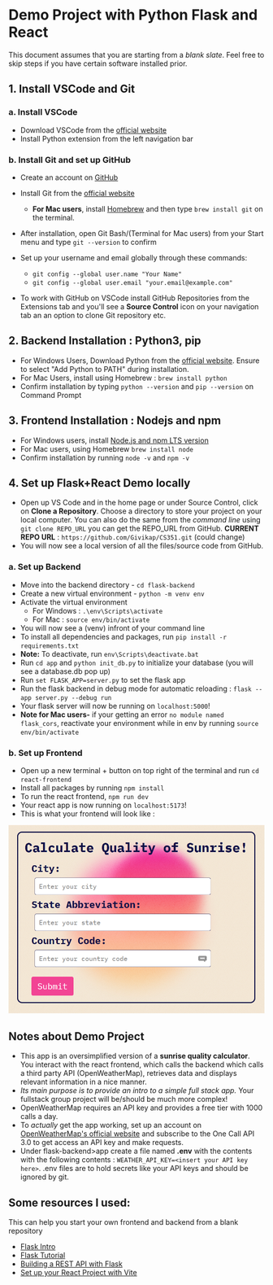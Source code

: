 # Demo Project with Python Flask and React

This document assumes that you are starting from a *blank slate*. Feel free to skip steps if you have certain software installed prior. 

## 1. Install VSCode and Git

### a. Install VSCode
- Download VSCode from the [official website](https://code.visualstudio.com/download)
- Install Python extension from the left navigation bar

### b. Install Git and set up GitHub
- Create an account on [GitHub](https://github.com/)
- Install Git from the [official website](https://git-scm.com/book/en/v2/Getting-Started-Installing-Git) 
  - **For Mac users**, install [Homebrew](https://brew.sh/) and then type `brew install git` on the terminal. 
- After installation, open Git Bash/(Terminal for Mac users) from your Start menu and type `git --version` to confirm
- Set up your username and email globally through these commands:
  - `git config --global user.name "Your Name"`
  - `git config --global user.email "your.email@example.com"`

- To work with GitHub on VSCode install GitHub Repositories from the Extensions tab and you'll see a **Source Control** icon on your navigation tab an an option to clone Git repository etc.

## 2. Backend Installation : Python3, pip
- For Windows Users, Download Python from the [official website](https://www.python.org/downloads/). Ensure to select "Add Python to PATH" during installation.
- For Mac Users, install using Homebrew : `brew install python`
- Confirm installation by typing `python --version` and `pip --version` on Command Prompt

## 3. Frontend Installation : Nodejs and npm
- For Windows users, install [Node.js and npm LTS version](https://nodejs.org/en/download)
- For Mac users, using Homebrew `brew install node`
- Confirm installation by running `node -v` and `npm -v`

## 4. Set up Flask+React Demo locally
- Open up VS Code and in the home page or under Source Control, click on **Clone a Repository**. Choose a directory to store your project on your local computer. You can also do the same from the *command line* using `git clone REPO_URL` you can get the REPO_URL from GitHub. **CURRENT REPO URL** : `https://github.com/Givikap/CS351.git` (could change)
- You will now see a local version of all the files/source code from GitHub. 
### a. Set up Backend
- Move into the backend directory - `cd flask-backend` 
- Create a new virtual environment - `python -m venv env`
- Activate the virtual environment
    - For Windows : `.\env\Scripts\activate`
    - For Mac : `source env/bin/activate`
- You will now see a (venv) infront of your command line
- To install all dependencies and packages, run `pip install -r requirements.txt`
- **Note:** To deactivate, run `env\Scripts\deactivate.bat`
- Run `cd app` and `python init_db.py` to initialize your database (you will see a database.db pop up)
- Run `set FLASK_APP=server.py` to set the flask app
- Run the flask backend in debug mode for automatic reloading : `flask --app server.py --debug run`
- Your flask server will now be running on `localhost:5000`!
- **Note for Mac users-** if your getting an error `no module named flask_cors`, reactivate your environment while in env by running `source env/bin/activate`

### b. Set up Frontend
- Open up a new terminal + button on top right of the terminal and run `cd react-frontend`
- Install all packages by running `npm install`
- To run the react frontend, `npm run dev`
- Your react app is now running on `localhost:5173`!
- This is what your frontend will look like : 

![screenshot](image-1.png)

## Notes about Demo Project
- This app is an oversimplified version of a **sunrise quality calculator**. You interact with the react frontend, which calls the backend which calls a third party API (OpenWeatherMap), retrieves data and displays relevant information in a nice manner. 
- *Its main purpose is to provide an intro to a simple full stack app.* Your fullstack group project will be/should be much more complex!
- OpenWeatherMap requires an API key and provides a free tier with 1000 calls a day. 
- To *actually* get the app working, set up an account on [OpenWeatherMap's official website](https://openweathermap.org/api) and subscribe to the One Call API 3.0 to get access an API key and make requests.
- Under flask-backend>app create a file named **.env** with the contents with the following contents : `WEATHER_API_KEY=<insert your API key here>`. .env files are to hold secrets like your API keys and should be ignored by git.


## Some resources I used:
This can help you start your own frontend and backend from a blank repository
- [Flask Intro](https://python-adv-web-apps.readthedocs.io/en/latest/flask.html)
- [Flask Tutorial](https://flask.palletsprojects.com/en/stable/tutorial/layout/)
- [Building a REST API with Flask](https://auth0.com/blog/developing-restful-apis-with-python-and-flask/)
- [Set up your React Project with Vite](https://vite.dev/guide/)





